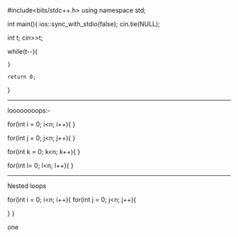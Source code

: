 #include<bits/stdc++.h>
using namespace std;

int main(){
ios::sync_with_stdio(false);
cin.tie(NULL);
   
int t;
cin>>t;

  while(t--){

     
    }

    return 0;
}



-------------------------------------------------------------------------------------------------------------------

loooooooops:-



for(int i = 0; i<n; i++){
}


for(int j = 0; j<n; j++){
}


for(int k = 0; k<n; k++){
}


for(int l= 0; l<n; l++){
}


------------------------------------------------------------------------------------------------------------------

Nested loops

for(int i = 0; i<n; i++){
  for(int j = 0; j<n; j++){

  }
}


one
